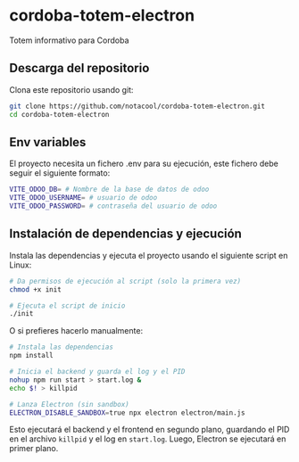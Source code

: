 
# cordoba-totem-electron
Totem informativo para Cordoba

## Descarga del repositorio

Clona este repositorio usando git:

```sh
git clone https://github.com/notacool/cordoba-totem-electron.git
cd cordoba-totem-electron
```

## Env variables
El proyecto necesita un fichero .env para su ejecución, este fichero debe seguir el siguiente formato:

```sh
VITE_ODOO_DB= # Nombre de la base de datos de odoo 
VITE_ODOO_USERNAME= # usuario de odoo
VITE_ODOO_PASSWORD= # contraseña del usuario de odoo
```

## Instalación de dependencias y ejecución

Instala las dependencias y ejecuta el proyecto usando el siguiente script en Linux:

```sh
# Da permisos de ejecución al script (solo la primera vez)
chmod +x init

# Ejecuta el script de inicio
./init
```

O si prefieres hacerlo manualmente:

```sh
# Instala las dependencias
npm install

# Inicia el backend y guarda el log y el PID
nohup npm run start > start.log &
echo $! > killpid

# Lanza Electron (sin sandbox)
ELECTRON_DISABLE_SANDBOX=true npx electron electron/main.js
```

Esto ejecutará el backend y el frontend en segundo plano, guardando el PID en el archivo `killpid` y el log en `start.log`. Luego, Electron se ejecutará en primer plano.

```
